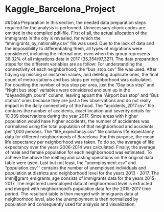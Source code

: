# Kaggle_Barcelona_Project

##Data Preparation
In this section, the needed data preparation steps required for the analysis is performed. Unnecessary chunk
codes are omitted in the compiled pdf-file. First of all, the actual allocation of the immigrants in the city
is revealed, for which the “immigrants_by_nationality.csv” file was used. Due to the lack of data and the
impossibility to differentiating them, all types of migrations were considered, including the internal one, even
when this group represents 36.32% of all migrations data in 2017 (35,354/97,327).
The data preparation steps for the different variables are as follow:
For understanding the connectivity of each neighborhood, the “bus_stop.csv” file was used. After tidying
up missing or mistaken values, and deleting duplicate ones, the final count of metro stations and bus stops
per neighborhood was calculated. For counting the number of bus stop per area, just the “Day bus stop”
and “Night bus stop” variables were considered and sum up in the “dayandnigth_count” column, leaving
appart the “Airport bus stop” and “Bus station” ones because they are just a few observations and do not
really impact in the daily connectivity of the hood.
The “accidents_2017.csv” file contains the number of accidents, exact location and severity details for 10,339
observations during the year 2017. Since areas with higher population would have higher accidents, the
number of accidentes was normalized using the total population of that neighborhood and accidents per
1,000 persons.
The “life_expectancy.csv” file contains life expectancy data for different neighborhoods of Barcelona. For this
purpose, the mean life expectancy per neighborhood was taken. To do so, the average of life expectancy over
the years 2006-2014 was calculated. Finally, the average of male and female population for each neighborhood
was estimated. To achieve the above the melting and casting operations on the original data table were used.
Last but not least, the “unemployment.csv” and “population.csv’ ’ contains the number of unemployed
individuals and population at districts and neighborhood level for the years 2013 - 2017. The immigrant_emigrants_age consists of immigrants data for the years 2015-2017. The registered unemployed
data at neighborhood level is extracted and merged with neighborhood’s population data for the 2015-2017
time period. The resultant table is then merged with immigrants data at neighborhood level, also the
unemployment is then normalized by population and consequently used for analysis and visualization.
